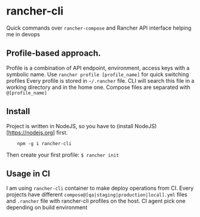 # rancher-cli

Quick commands over `rancher-compose` and Rancher API interface helping me in devops
  
## Profile-based approach. 
Profile is a combination of API endpoint, environment, access keys with a symbolic name. Use `rancher profile [profile_name]` for quick switching profiles
Every profile is stored in `~/.rancher` file. CLI will search this file in a working directory and in the home one.
Compose files are separated with `@[profile_name]`

## Install
Project is written in NodeJS, so you have to (install NodeJS)[https://nodejs.org] first.
```
    npm -g i rancher-cli
```
Then create your first profile: `$ rancher init`

## Usage in CI
I am using `rancher-cli` container to make deploy operations from CI. Every projects have different `compose@[qa|staging|production|local].yml` files and `.rancher` file with rancher-cli profiles on the host. CI agent pick one depending on build environment
